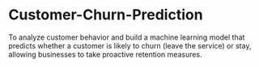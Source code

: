 # Customer-Churn-Prediction
To analyze customer behavior and build a machine learning model that predicts whether a customer is likely to churn (leave the service) or stay, allowing businesses to take proactive retention measures.
